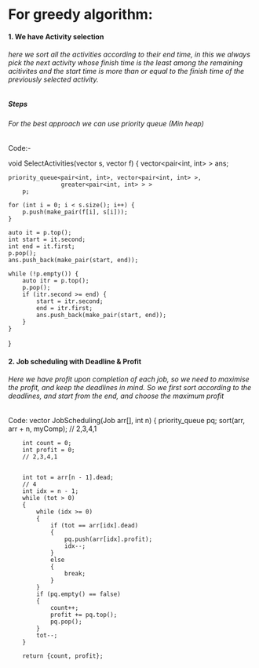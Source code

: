 # For greedy algorithm:


#### 1. We have Activity selection

###### here we sort all the activities according to their end time, in this we always pick the next activity whose finish time is the least among the remaining acitivites and the start time is more than or equal to the finish time of the previously selected activity.

##### Steps
###### For the best approach we can use priority queue (Min heap) 

Code:-

void SelectActivities(vector<int> s, vector<int> f)
{
    vector<pair<int, int> > ans;
 
    priority_queue<pair<int, int>, vector<pair<int, int> >,
                   greater<pair<int, int> > >
        p;
 
    for (int i = 0; i < s.size(); i++) {
        p.push(make_pair(f[i], s[i]));
    }
 
    auto it = p.top();
    int start = it.second;
    int end = it.first;
    p.pop();
    ans.push_back(make_pair(start, end));
 
    while (!p.empty()) {
        auto itr = p.top();
        p.pop();
        if (itr.second >= end) {
            start = itr.second;
            end = itr.first;
            ans.push_back(make_pair(start, end));
        }
    }
    
}
 
#### 2. Job scheduling with Deadline & Profit

###### Here we have profit upon completion of each job, so we need to maximise the profit, and keep the deadlines in mind. So we first sort according to the deadlines, and start from the end, and choose the maximum profit
  
Code:
      vector<int> JobScheduling(Job arr[], int n)
    {
        priority_queue<int> pq;
        sort(arr, arr + n, myComp);
        // 2,3,4,1
  
        int count = 0;
        int profit = 0;
        // 2,3,4,1

      
        int tot = arr[n - 1].dead;
        // 4
        int idx = n - 1;
        while (tot > 0)
        {
            while (idx >= 0)
            {
                if (tot == arr[idx].dead)
                {
                    pq.push(arr[idx].profit);
                    idx--;
                }
                else
                {
                    break;
                }
            }
            if (pq.empty() == false)
            {
                count++;
                profit += pq.top();
                pq.pop();
            }
            tot--;
        }

        return {count, profit};
  
  
 
  
